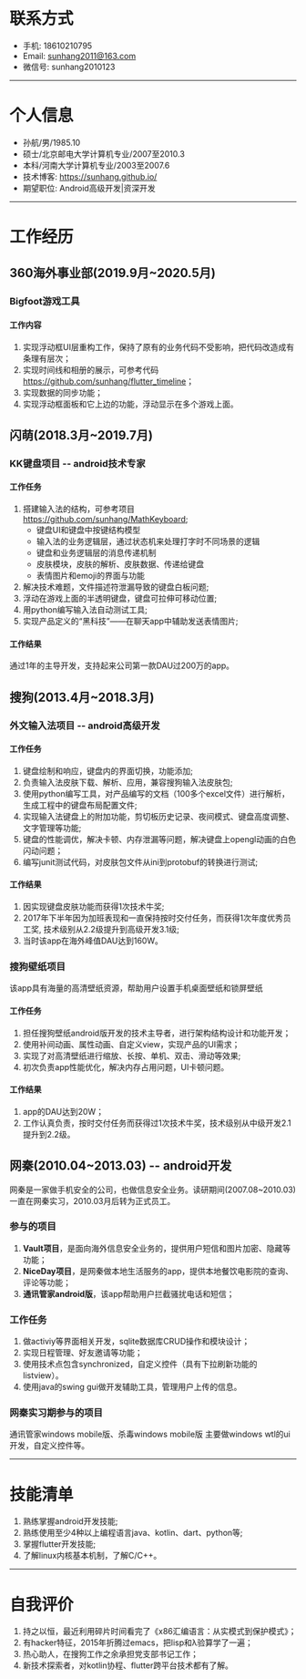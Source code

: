 # 联系方式
- 手机: 18610210795
- Email: sunhang2011@163.com
- 微信号: sunhang2010123

---

# 个人信息
- 孙航/男/1985.10
- 硕士/北京邮电大学计算机专业/2007至2010.3
- 本科/河南大学计算机专业/2003至2007.6
- 技术博客: <https://sunhang.github.io/>
- 期望职位: Android高级开发|资深开发

---

# 工作经历
## 360海外事业部(2019.9月~2020.5月)
### Bigfoot游戏工具
#### 工作内容
1. 实现浮动框UI层重构工作，保持了原有的业务代码不受影响，把代码改造成有条理有层次；
2. 实现时间线和相册的展示，可参考代码<https://github.com/sunhang/flutter_timeline>；
3. 实现数据的同步功能；
4. 实现浮动框面板和它上边的功能，浮动显示在多个游戏上面。

## 闪萌(2018.3月~2019.7月)
### KK键盘项目      -- android技术专家
#### 工作任务
1. 搭建输入法的结构，可参考项目<https://github.com/sunhang/MathKeyboard>;
   * 键盘UI和键盘中按键结构模型 
   * 输入法的业务逻辑层，通过状态机来处理打字时不同场景的逻辑
   * 键盘和业务逻辑层的消息传递机制
   * 皮肤模块，皮肤的解析、皮肤数据、传递给键盘
   * 表情图片和emoji的界面与功能
2. 解决技术难题，文件描述符泄漏导致的键盘白板问题;
3. 浮动在游戏上面的半透明键盘，键盘可拉伸可移动位置;
4. 用python编写输入法自动测试工具;
5. 实现产品定义的“黑科技”——在聊天app中辅助发送表情图片;
   
#### 工作结果
通过1年的主导开发，支持起来公司第一款DAU过200万的app。

## 搜狗(2013.4月~2018.3月)
### 外文输入法项目  -- android高级开发
#### 工作任务
1. 键盘绘制和响应，键盘内的界面切换，功能添加;
2. 负责输入法皮肤下载、解析、应用，兼容搜狗输入法皮肤包;
3. 使用python编写工具，对产品编写的文档（100多个excel文件）进行解析，生成工程中的键盘布局配置文件;
4. 实现输入法键盘上的附加功能，剪切板历史记录、夜间模式、键盘高度调整、文字管理等功能;
5. 键盘的性能调优，解决卡顿、内存泄漏等问题，解决键盘上opengl动画的白色闪动问题；
6. 编写junit测试代码，对皮肤包文件从ini到protobuf的转换进行测试;

#### 工作结果
1. 因实现键盘皮肤功能而获得1次技术牛奖;
2. 2017年下半年因为加班表现和一直保持按时交付任务，而获得1次年度优秀员工奖, 技术级别从2.2级提升到高级开发3.1级;
3. 当时该app在海外峰值DAU达到160W。

### 搜狗壁纸项目
该app具有海量的高清壁纸资源，帮助用户设置手机桌面壁纸和锁屏壁纸

#### 工作任务
1. 担任搜狗壁纸android版开发的技术主导者，进行架构结构设计和功能开发；
2. 使用补间动画、属性动画、自定义view，实现产品的UI需求；
3. 实现了对高清壁纸进行缩放、长按、单机、双击、滑动等效果;
4. 初次负责app性能优化，解决内存占用问题，UI卡顿问题。

#### 工作结果
1. app的DAU达到20W；
2. 工作认真负责，按时交付任务而获得过1次技术牛奖，技术级别从中级开发2.1提升到2.2级。

## 网秦(2010.04~2013.03) -- android开发
网秦是一家做手机安全的公司，也做信息安全业务。读研期间(2007.08~2010.03)一直在网秦实习，2010.03月后转为正式员工。
### 参与的项目
1.  **Vault项目**，是面向海外信息安全业务的，提供用户短信和图片加密、隐藏等功能；
2.  **NiceDay项目**，是网秦做本地生活服务的app，提供本地餐饮电影院的查询、评论等功能；
3.  **通讯管家android版**，该app帮助用户拦截骚扰电话和短信；

### 工作任务
1. 做activiy等界面相关开发，sqlite数据库CRUD操作和模块设计；
2. 实现日程管理、好友邀请等功能；
3. 使用技术点包含synchronized，自定义控件（具有下拉刷新功能的listview）。
4. 使用java的swing gui做开发辅助工具，管理用户上传的信息。

### 网秦实习期参与的项目
通讯管家windows mobile版、杀毒windows mobile版
主要做windows wtl的ui开发，自定义控件等。

---

# 技能清单
1. 熟练掌握android开发技能;
2. 熟练使用至少4种以上编程语言java、kotlin、dart、python等;
3. 掌握flutter开发技能;
4. 了解linux内核基本机制，了解C/C++。

---

# 自我评价
1. 持之以恒，最近利用碎片时间看完了《x86汇编语言：从实模式到保护模式》；
2. 有hacker特征，2015年折腾过emacs，把lisp和λ验算学了一遍；
3. 热心助人，在搜狗工作之余承担党支部书记工作；
4. 新技术探索者，对kotlin协程、flutter跨平台技术都有了解。